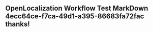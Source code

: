 <properties
ms.topic="hero-topic"
ms.test1="hero-topic"
ms.test2="test"/>

## OpenLocalization Workflow Test MarkDown 4ecc64ce-f7ca-49d1-a395-86683fa72fac thanks!
